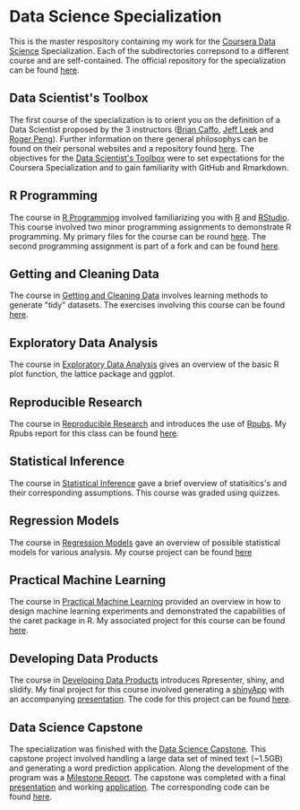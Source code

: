 Data Science Specialization
========================================================

This is the master respository containing my work for the [Coursera Data Science][1] Specialization.
Each of the subdirectories correpsond to a different course and are self-contained. The official repository for the specialization can be found [here][2].

## Data Scientist's Toolbox
The first course of the specialization is to orient you on the definition of a Data Scientist proposed by the 3 instructors ([Brian Caffo][3], [Jeff Leek][4] and [Roger Peng][5]). Further information on there general philosophys can be found on their personal websites and a repository found [here][6]. The objectives for the [Data Scientist's Toolbox][7] were to set expectations for the Coursera Specialization and to gain familiarity with GitHub and Rmarkdown.

## R Programming
The course in [R Programming][8] involved familiarizing you with [R][9] and [RStudio][10]. This course involved two minor programming assignments to demonstrate R programming. My primary files for the course can be round [here][11]. The second programming assignment is part of a fork and can be found [here][12].

## Getting and Cleaning Data
The course in [Getting and Cleaning Data][13] involves learning methods to generate "tidy" datasets. The exercises involving this course can be found [here][14].

## Exploratory Data Analysis
The course in [Exploratory Data Analysis][15] gives an overview of the basic R plot function, the lattice package and ggplot.

## Reproducible Research
The course in [Reproducible Research][16]  and introduces the use of [Rpubs][17]. My Rpubs report for this class can be found [here][18].

## Statistical Inference
The course in [Statistical Inference][19] gave a brief overview of statisitics's and their corresponding assumptions. This course was graded using quizzes.

## Regression Models
The course in [Regression Models][20] gave an overview of possible statistical models for various analysis. My course project can be found [here][21]

## Practical Machine Learning
The course in [Practical Machine Learning][22] provided an overview in how to design machine learning experiments and demonstrated the capabilities of the caret package in R. My associated project for this course can be found [here][23].

## Developing Data Products
The course in [Developing Data Products][24] introduces Rpresenter, shiny, and slidify. My final project for this course involved generating a [shinyApp][25] with an accompanying [presentation][26]. The code for this project can be found [here][27].

## Data Science Capstone
The specialization was finished with the [Data Science Capstone][28]. This capstone project involved handling a large data set of mined text (~1.5GB) and generating a word prediction application. Along the development of the program was a [Milestone Report][29]. The capstone was completed with a final [presentation][30] and working [application][31]. The corresponding code can be found [here][32].


[1]: https://www.coursera.org/specialization/jhudatascience/1 "Coursera Data Science"
[2]: https://github.com/DataScienceSpecialization/courses "Coursera Github"
[3]: http://www.bcaffo.com/ "Brian Caffo"
[4]: http://jtleek.com/ "Jeff Leek"
[5]: http://www.biostat.jhsph.edu/~rpeng/ "Roger Peng"
[6]: https://github.com/jtleek/datasharing  "Data Sharing"
[7]: https://www.coursera.org/course/datascitoolbox "Data Science Toolbox"
[8]: https://www.coursera.org/course/rprog "R Programming"
[9]: http://cran.r-project.org/ "R"
[10]: http://www.rstudio.com/ "RStudio"
[11]: https://github.com/jbspangler/datasciencecoursera/tree/master/R%20Programming "RProgRepo"
[12]: https://github.com/jbspangler/ProgrammingAssignment2 "RProg Assignment 2"
[13]: https://www.coursera.org/course/getdata "Getting and Cleaning Data"
[14]: https://github.com/jbspangler/datasciencecoursera/tree/master/Getting%20and%20Cleaning%20Data "GetCleanRepo"
[15]: https://www.coursera.org/course/exdata "Exploratory Data Analysis"
[16]: https://www.coursera.org/course/repdata "Reproducible Research"
[17]: http://rpubs.com/ "Rpubs"
[18]: http://rpubs.com/JbSpangler/20520 "Rpubs Report"
[19]: https://www.coursera.org/course/statinference "Statistical Inference"
[20]: https://www.coursera.org/course/regmods "Regression Models"
[21]: https://github.com/jbspangler/datasciencecoursera/tree/master/Regression%20Models "RegProject"
[22]: https://www.coursera.org/course/predmachlearn "Practical Machine Learning"
[23]: https://github.com/jbspangler/datasciencecoursera/tree/master/Practical%20Machine%20Learning "PMLProject"
[24]: https://www.coursera.org/course/devdataprod "Developing Data Products"
[25]: http://rpubs.com/JbSpangler/shinyApp "ShinyApp"
[26]: http://rpubs.com/JbSpangler/shinyApp "Presentation"
[27]: https://github.com/jbspangler/datasciencecoursera/tree/master/Developing%20Data%20Products "DDPCode"
[28]: https://www.coursera.org/course/dsscapstone "Data Science Capstone"
[29]: http://rpubs.com/JbSpangler/Capstone "Milestone Report"
[30]: http://rpubs.com/JbSpangler/TheNextWord "Presentation"
[31]: http://rpubs.com/JbSpangler/TheNextWord "Application"
[32]: https://github.com/jbspangler/datasciencecoursera/tree/master/Data%20Science%20Capstone "Capstone Code"
